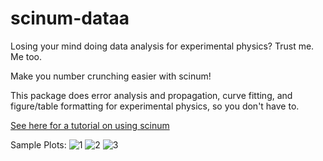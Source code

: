 # scinum-dataa

Losing your mind doing data analysis for experimental physics? Trust me. Me too.

Make you number crunching easier with scinum!

This package does error analysis and propagation, curve fitting, and figure/table formatting for experimental physics, so you don't have to.

[See here for a tutorial on using scinum](https://github.com/kushasareen/scinum-dataa/blob/main/scinum-tutorial.html)

Sample Plots:
![1](https://github.com/kushasareen/scinum-dataa/blob/main/dataa-ex1.PNG)
![2](https://github.com/kushasareen/scinum-dataa/blob/main/dataa-ex2.PNG)
![3](https://github.com/kushasareen/scinum-dataa/blob/main/dataa-ex3.PNG)
